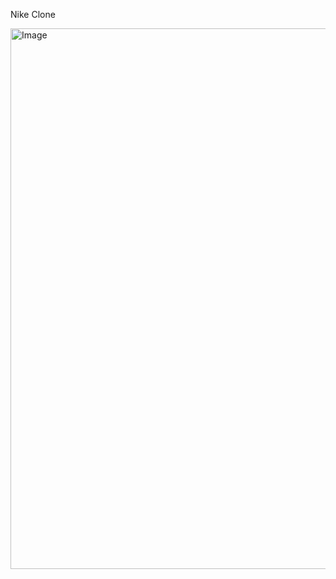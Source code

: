 Nike Clone

<img width="1920" height="865" alt="Image" src="https://github.com/user-attachments/assets/33729c4b-05b2-4f45-a157-d1ad063b2445" />
